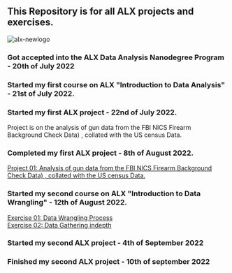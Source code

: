 ## This Repository is for all ALX projects and exercises.
![alx-newlogo](https://user-images.githubusercontent.com/98137996/187809069-06924969-2ad8-4bb2-b396-8c9159284ac1.png)
### Got accepted into the ALX Data Analysis Nanodegree Program - 20th of July 2022

### Started my first course on ALX "Introduction to Data Analysis" - 21st of July 2022.
### Started my first ALX project - 22nd of July 2022.
Project is on the analysis of gun data from the FBI NICS Firearm Background Check Data) , collated with the US census Data.
### Completed my first ALX project - 8th of August 2022.
[Project 01: Analysis of gun data from the FBI NICS Firearm Background Check Data) , collated with the US census Data.](https://github.com/jjjeorgee/ALX-T/blob/main/Project%2001%20-%20Data%20Analysis%20Process/NCIS%20background%20checks%20data%20analysis%20collated%20with%20US%20census%20data%20.ipynb)
### Started my second course on ALX "Introduction to Data Wrangling" - 12th of August 2022.
[Exercise 01: Data Wrangling Process](https://github.com/jjjeorgee/ALX-T/blob/main/Excercises/01/Data%20wrangling.ipynb) <br>
[Exercise 02: Data Gathering indepth](https://github.com/jjjeorgee/ALX-T/blob/main/Excercises/02/Gathering%20Data.ipynb)
### Started my second ALX project - 4th of September 2022
### Finished my second ALX project - 10th of september 2022
